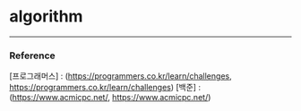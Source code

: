 # algorithm
<hr/>

### Reference
[프로그래머스] : (https://programmers.co.kr/learn/challenges, https://programmers.co.kr/learn/challenges)
[백준] : (https://www.acmicpc.net/, https://www.acmicpc.net/)
